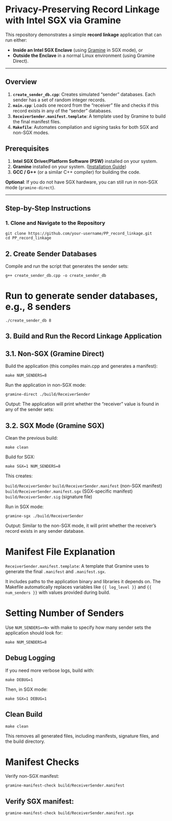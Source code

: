 # **Privacy-Preserving Record Linkage with Intel SGX via Gramine**

This repository demonstrates a simple **record linkage** application that can run either:
- **Inside an Intel SGX Enclave** (using [Gramine](https://gramineproject.io/) in SGX mode), or
- **Outside the Enclave** in a normal Linux environment (using Gramine Direct).

---

## **Overview**

1. **`create_sender_db.cpp`**: Creates simulated “sender” databases. Each sender has a set of random integer records.  
2. **`main.cpp`**: Loads one record from the “receiver” file and checks if this record exists in any of the “sender” databases.
3. **`ReceiverSender.manifest.template`**: A template used by Gramine to build the final manifest files.  
4. **`Makefile`**: Automates compilation and signing tasks for both SGX and non-SGX modes.

## **Prerequisites**

1. **Intel SGX Driver/Platform Software (PSW)** installed on your system.  
2. **Gramine** installed on your system. ([Installation Guide](https://gramine.readthedocs.io/en/latest/))
3. **GCC / G++** (or a similar C++ compiler) for building the code.  

**Optional**: If you do not have SGX hardware, you can still run in non-SGX mode (`gramine-direct`).

---

## **Step-by-Step Instructions**

### **1. Clone and Navigate to the Repository**

```
git clone https://github.com/your-username/PP_record_linkage.git
cd PP_record_linkage
```


## 2. Create Sender Databases

Compile and run the script that generates the sender sets:

```
g++ create_sender_db.cpp -o create_sender_db
```

# Run to generate sender databases, e.g., 8 senders
```
./create_sender_db 8
```


## 3. Build and Run the Record Linkage Application
## 3.1. Non-SGX (Gramine Direct)

Build the application (this compiles main.cpp and generates a manifest):

```
make NUM_SENDERS=8
```

Run the application in non-SGX mode:

```
gramine-direct ./build/ReceiverSender
```

Output: The application will print whether the “receiver” value is found in any of the sender sets:

## 3.2. SGX Mode (Gramine SGX)
Clean the previous build:

```
make clean
```

Build for SGX:
```
make SGX=1 NUM_SENDERS=8
```

This creates:

```build/ReceiverSender```
```build/ReceiverSender.manifest``` (non-SGX manifest)
```build/ReceiverSender.manifest.sgx``` (SGX-specific manifest)
```build/ReceiverSender.sig``` (signature file)

Run in SGX mode:

```
gramine-sgx ./build/ReceiverSender
```

Output: Similar to the non-SGX mode, it will print whether the receiver’s record exists in any sender database.


# Manifest File Explanation

```ReceiverSender.manifest.template```: A template that Gramine uses to generate the final ```.manifest``` and ```.manifest.sgx```.

It includes paths to the application binary and libraries it depends on.
The Makefile automatically replaces variables like ```{{ log_level }}``` and ```{{ num_senders }}``` with values provided during build.



# Setting Number of Senders

Use ```NUM_SENDERS=<N>``` with make to specify how many sender sets the application should look for:

```
make NUM_SENDERS=8
```

## Debug Logging
If you need more verbose logs, build with:

```
make DEBUG=1
```

Then, in SGX mode:

```
make SGX=1 DEBUG=1
```

## Clean Build

```
make clean
```
This removes all generated files, including manifests, signature files, and the build directory.

# Manifest Checks

Verify non-SGX manifest:

```
gramine-manifest-check build/ReceiverSender.manifest
```
## Verify SGX manifest:

```
gramine-manifest-check build/ReceiverSender.manifest.sgx
```
